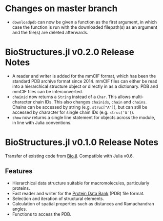 Changes on master branch
========================

* `downloadpdb` can now be given a function as the first argument, in which case the function is run with the downloaded filepath(s) as an argument and the file(s) are deleted afterwards.


BioStructures.jl v0.2.0 Release Notes
=====================================

* A reader and writer is added for the mmCIF format, which has been the standard PDB archive format since 2014. mmCIF files can either be read into a hierarchical structure object or directly in as a dictionary. PDB and mmCIF files can be interconverted.
* `chainid` now returns a `String` instead of a `Char`. This allows multi-character chain IDs. This also changes `chainids`, `chain` and `chains`. Chains can be accessed by string (e.g. `struc["A"]`), but can still be accessed by character for single chain IDs (e.g. `struc['A']`).
* `show` now returns a single line statement for objects across the module, in line with Julia conventions.


BioStructures.jl v0.1.0 Release Notes
=====================================

Transfer of existing code from [Bio.jl](https://github.com/BioJulia/Bio.jl). Compatible with Julia v0.6.

Features
--------

* Hierarchical data structure suitable for macromolecules, particularly proteins.
* Fast reader and writer for the [Protein Data Bank](https://www.rcsb.org/pdb/home/home.do) (PDB) file format.
* Selection and iteration of structural elements.
* Calculation of spatial properties such as distances and Ramachandran angles.
* Functions to access the PDB.
